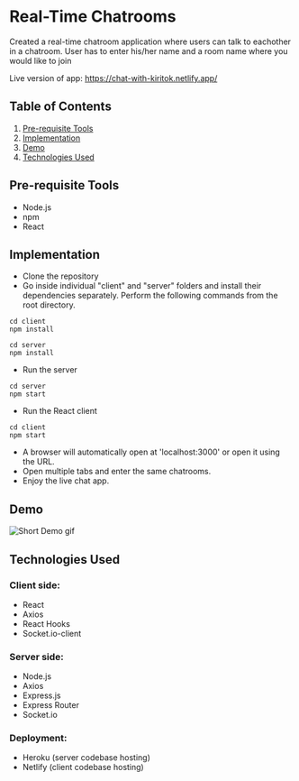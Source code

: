 # Real-Time Chatrooms
Created a real-time chatroom application where users can talk to eachother in a chatroom.
User has to enter his/her name and a room name where you would like to join

Live version of app: https://chat-with-kiritok.netlify.app/

## Table of Contents
1. [Pre-requisite Tools](#pre-requisite-tools)
1. [Implementation](#implementation)
1. [Demo](#demo)
1. [Technologies Used](#technologies-used)

## Pre-requisite Tools
- Node.js
- npm
- React

## Implementation
- Clone the repository
- Go inside individual "client" and "server" folders and install their dependencies separately. Perform the following commands from the root directory.
```Client folder
cd client
npm install
```

```Server folder
cd server
npm install
```

- Run the server
```
cd server
npm start
```
- Run the React client
```
cd client
npm start
```
- A browser will automatically open at 'localhost:3000' or open it using the URL.
- Open multiple tabs and enter the same chatrooms.
- Enjoy the live chat app.

## Demo
<img src="https://raw.githubusercontent.com/kirito-k/realtime-chat-app/main/demo/1.gif" title="Short Demo gif" />


## Technologies Used
### Client side:
- React
- Axios
- React Hooks
- Socket.io-client

### Server side:
- Node.js
- Axios
- Express.js
- Express Router
- Socket.io

### Deployment:
- Heroku (server codebase hosting)
- Netlify (client codebase hosting)
